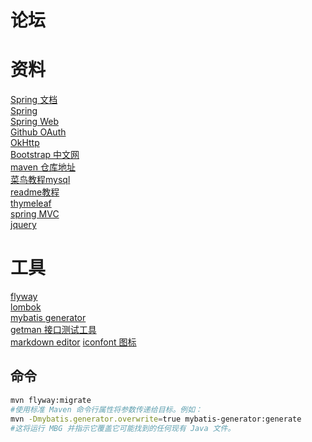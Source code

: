 # 论坛

# 资料
[Spring 文档](https://spring.io/guides)  
[Spring](https://docs.spring.io/spring-boot/docs/2.0.0.RC1/reference/htmlsingle/#boot-features-embedded-database-support)  
[Spring Web](https://spring.io/guides/gs/serving-web-content/)  
[Github OAuth](https://docs.github.com/cn/developers/apps/building-oauth-apps/creating-an-oauth-app)  
[OkHttp](https://square.github.io/okhttp/)  
[Bootstrap 中文网](https://v3.bootcss.com/)  
[maven 仓库地址](https://mvnrepository.com/)  
[菜鸟教程mysql](https://www.runoob.com/mysql/mysql-tutorial.html)  
[readme教程](https://blog.csdn.net/u_7890/article/details/81565679)  
[thymeleaf](https://www.thymeleaf.org/doc/tutorials/3.0/usingthymeleaf.html)  
[spring MVC](https://docs.spring.io/spring-framework/docs/5.0.3.RELEASE/spring-framework-reference/web.html#spring-web)  
[jquery](https://jquery.com/)
# 工具
[flyway](https://flywaydb.org/documentation/getstarted/firststeps/maven)   
[lombok](https://projectlombok.org/setup/maven)  
[mybatis generator](https://mybatis.org/generator/)  
[getman 接口测试工具](https://getman.cn/)  
[markdown editor](http://editor.md.ipandao.com/)
[iconfont 图标](https://www.iconfont.cn/)
## 命令
```bash
mvn flyway:migrate
#使用标准 Maven 命令行属性将参数传递给目标。例如：
mvn -Dmybatis.generator.overwrite=true mybatis-generator:generate
#这将运行 MBG 并指示它覆盖它可能找到的任何现有 Java 文件。
```